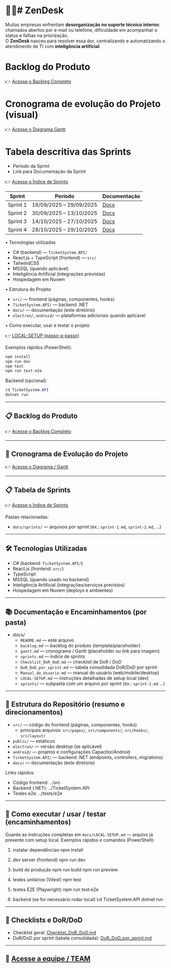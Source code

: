 # 🧘‍♀️# ZenDesk



Muitas empresas enfrentam **desorganização no suporte técnico interno**: chamados abertos por e-mail ou telefone, dificuldade em acompanhar o status e falhas na priorização.  
O **ZenDesk** nasceu para resolver essa dor, centralizando e automatizando o atendimento de TI com **inteligência artificial**.

# Backlog do Produto

   👉 [Acesse o Backlog Completo](./backlog/backlog.md)

# Cronograma de evolução do Projeto (visual)

   👉 [Acesse o Diagrama Gantt](./gantt/gantt.md)

# Tabela descritiva das Sprints 

   - Período da Sprint
   - Link para Documentação da Sprint

   👉 [Acesse o Índice de Sprints](./sprints)

   | Sprint   | Período                 | Documentação                  |
   | -------- | ----------------------- | ----------------------------- |
   | Sprint 1 | 16/09/2025 – 29/09/2025 | [Docs](./sprints/sprint-1.md) |
   | Sprint 2 | 30/09/2025 – 13/10/2025 | [Docs](./sprints/sprint-2.md) |
   | Sprint 3 | 14/10/2025 – 27/10/2025 | [Docs](./sprints/sprint-3.md) |
   | Sprint 4 | 28/10/2025 – 29/10/2025 | [Docs](./sprints/sprint-4.md) |

• Tecnologias utilizadas

   - C# (backend) — `TicketSystem.API/`
   - React.js + TypeScript (frontend) — `src/`
   - TailwindCSS
   - MSSQL (quando aplicável)
   - Inteligência Artificial (integrações previstas)
   - Hospedagem em Nuvem

• Estrutura do Projeto

   - `src/` — frontend (páginas, componentes, hooks)
   - `TicketSystem.API/` — backend .NET
   - `docs/` — documentação (este diretório)
   - `electron/`, `android/` — plataformas adicionais quando aplicável

• Como executar, usar e testar o projeto

   👉 [LOCAL-SETUP (passo-a-passo)](./setup/LOCAL-SETUP.md)

   Exemplos rápidos (PowerShell):

   ```powershell
   npm install
   npm run dev
   npm test
   npm run test:e2e
   ```

   Backend (opcional):

   ```powershell
   cd TicketSystem.API
   dotnet run
   ```

---


## 📋 Backlog do Produto

👉 [Acesse o Backlog Completo](./backlog.md)

---

## 📆 Cronograma de Evolução do Projeto

👉 [Acesse o Diagrama / Gantt](./gantt.md)


---

## 📋 Tabela de Sprints

👉 [Acesse o Índice de Sprints](./sprints.md)

Pastas relacionadas:

- `docs/sprints/` — arquivos por sprint (ex.: `sprint-1.md`, `sprint-2.md`, ...)

---

## 🛠 Tecnologias Utilizadas

- C# (backend: `TicketSystem.API/`)
- React.js (frontend: `src/`)
- TypeScript
- MSSQL (quando usado no backend)
- Inteligência Artificial (integrações/serviços previstos)
- Hospedagem em Nuvem (deploys e ambientes)

---

## 📚 Documentação e Encaminhamentos (por pasta)

- docs/
  - `README.md` — este arquivo
  - `backlog.md` — backlog do produto (template/placeholder)
  - `gantt.md` — cronograma / Gantt (placeholder ou link para imagem)
  - `sprints.md` — índice de sprints
  - `Checklist_DoR_DoD.md` — checklist de DoR / DoD
  - `DoR_DoD_por_sprint.md` — tabela consolidada DoR/DoD por sprint
  - `Manual_do_Usuario.md` — manual do usuário (web/mobile/desktop)
  - `LOCAL-SETUP.md` — instruções detalhadas de setup local (dev)
  - `sprints/` — subpasta com um arquivo por sprint (ex.: `sprint-1.md` ...)

---

## 📁 Estrutura do Repositório (resumo e direcionamentos)

- `src/` — código do frontend (páginas, componentes, hooks)
  - principais arquivos: `src/pages/`, `src/components/`, `src/hooks/`, `src/layout/`
- `public/` — estáticos
- `electron/` — versão desktop (se aplicável)
- `android/` — projetos e configurações Capacitor/Android
- `TicketSystem.API/` — backend .NET (endpoints, controllers, migrations)
- `docs/` — documentação (este diretório)

Links rápidos:

- Código frontend: ../src
- Backend (.NET): ../TicketSystem.API
- Testes e2e: ../tests/e2e

---

## 🚀 Como executar / usar / testar (encaminhamentos)

Guarde as instruções completas em `docs/LOCAL-SETUP.md` — arquivo já presente com setup local. Exemplos rápidos e comandos (PowerShell):

1) instalar dependências
   npm install

2) dev server (frontend)
   npm run dev

3) build de produção
   npm run build
   npm run preview

4) testes unitários (Vitest)
   npm test

5) testes E2E (Playwright)
   npm run test:e2e

6) backend (se for necessário rodar local)
   cd TicketSystem.API
   dotnet run

---

## 📝 Checklists e DoR/DoD

- Checklist geral: [Checklist_DoR_DoD.md](./Checklist_DoR_DoD.md)
- DoR/DoD por sprint (tabela consolidada): [DoR_DoD_por_sprint.md](./DoR_DoD_por_sprint.md)

---



## 👥 [Acesse a equipe / TEAM](./team/TEAM.md)








